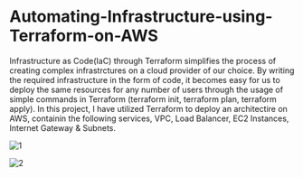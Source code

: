 # Automating-Infrastructure-using-Terraform-on-AWS

Infrastructure as Code(IaC) through Terraform simplifies the process of creating complex infrastrctures on a cloud provider of our choice. By writing the required infrastructure in the form of code, it becomes easy for us to deploy the same resources for any number of users through the usage of simple commands in Terraform (terraform init, terraform plan, terraform apply).
In this project, I have utilized Terraform to deploy an architectire on AWS, containin the following services, VPC, Load Balancer, EC2 Instances, Internet Gateway & Subnets.

![1](https://github.com/abrarpasha24/Automating-Infrastructure-using-Terraform-on-AWS/assets/30976576/0fcdaff3-3ac1-4f65-9c8e-7eee62c6028f)

![2](https://github.com/abrarpasha24/Automating-Infrastructure-using-Terraform-on-AWS/assets/30976576/cd3babf6-58fa-4e04-8d4c-ee4a49ea0fed)
